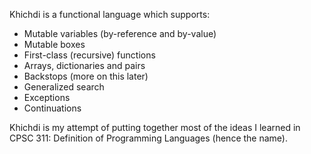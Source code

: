 Khichdi is a functional language which supports:
- Mutable variables (by-reference and by-value)
- Mutable boxes
- First-class (recursive) functions
- Arrays, dictionaries and pairs
- Backstops (more on this later)
- Generalized search
- Exceptions
- Continuations

Khichdi is my attempt of putting together most of the ideas I learned in CPSC 311: Definition of Programming Languages (hence the name).
